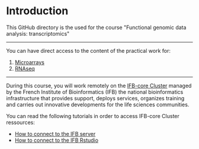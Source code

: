# Introduction

This GitHub directory is the used for the course "Functional genomic data analysis: transcriptomics"

***

You can have direct access to the content of the practical work for:
1. [Microarrays](./Microarrays/README.md)
2. [RNAseq](./RNAseq/TD_RNAseq.md)

***

During this course, you will work remotely on the [IFB-core Cluster](https://www.france-bioinformatique.fr/en/ifb-core-cluster/) managed by the French Institute of Bioinformatics (IFB) the national bioinformatics infrastructure that provides support, deploys services, organizes training and carries out innovative developments for the life sciences communities.

You can read the following tutorials in order to access IFB-core Cluster ressources:
- [How to connect to the IFB server](IFBserver.md)
- [How to connect to the IFB Rstudio](IFBrstudio.md)

